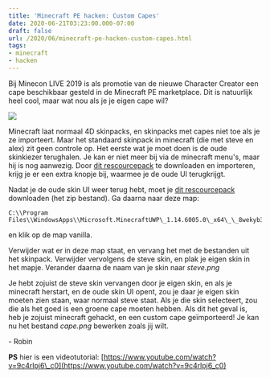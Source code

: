 ```yaml
---
title: 'Minecraft PE hacken: Custom Capes'
date: 2020-06-21T03:23:00.000-07:00
draft: false
url: /2020/06/minecraft-pe-hacken-custom-capes.html
tags: 
- minecraft
- hacken
---
```


Bij Minecon LIVE 2019 is als promotie van de nieuwe Character Creator een cape beschikbaar gesteld in de Minecraft PE marketplace. Dit is natuurlijk heel cool, maar wat nou als je je eigen cape wil?

[![](https://1.bp.blogspot.com/-UsP72SthiDk/Xu802zKaAiI/AAAAAAAAHoI/iG1CTOBPTc8St9yfytV8g5HhkmbbIoCBACK4BGAsYHg/s320/body.png)](https://1.bp.blogspot.com/-UsP72SthiDk/Xu802zKaAiI/AAAAAAAAHoI/iG1CTOBPTc8St9yfytV8g5HhkmbbIoCBACK4BGAsYHg/s560/body.png)

Minecraft laat normaal 4D skinpacks, en skinpacks met capes niet toe als je ze importeert. Maar het standaard skinpack in minecraft (die met steve en alex) zit geen controle op. Het eerste wat je moet doen is de oude skinkiezer terughalen. Je kan er niet meer bij via de minecraft menu's, maar hij is nog aanwezig. Door [dit rescourcepack](https://mcpedl.com/skins-ui-changer/) te downloaden en importeren, krijg je er een extra knopje bij, waarmee je de oude UI terugkrijgt.

Nadat je de oude skin UI weer terug hebt, moet je [dit rescourcepack](https://mcpedl.com/custom-cape-skin-pack/) downloaden (het zip bestand). Ga daarna naar deze map:

```text
C:\\Program Files\\WindowsApps\\Microsoft.MinecraftUWP\_1.14.6005.0\_x64\_\_8wekyb3d8bbwe\\data\\skin\_packs
```

en klik op de map vanilla.

Verwijder wat er in deze map staat, en vervang het met de bestanden uit het skinpack. Verwijder vervolgens de steve skin, en plak je eigen skin in het mapje. Verander daarna de naam van je skin naar _steve.png_

Je hebt zojuist de steve skin vervangen door je eigen skin, en als je minecraft herstart, en de oude skin UI opent, zou je daar je eigen skin moeten zien staan, waar normaal steve staat. Als je die skin selecteert, zou die als het goed is een groene cape moeten hebben. Als dit het geval is, heb je zojuist minecraft gehackt, en een custom cape geïmporteerd! Je kan nu het bestand _cape.png_ bewerken zoals jij wilt.

\- Robin

**PS** hier is een videotutorial: [https://www.youtube.com/watch?v=9c4rlpj6\_c0](https://www.youtube.com/watch?v=9c4rlpj6_c0)
